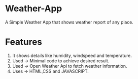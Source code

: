 # Weather-App
A Simple Weather App that shows weather report of any place.

# Features
1. It shows details like humidity, windspeed and temperature.
2. Used -> Minimal code to achieve desired result.
3. Used -> Open Weather Api to fetch weather information.
4. Uses -> HTML,CSS and JAVASCRIPT.

